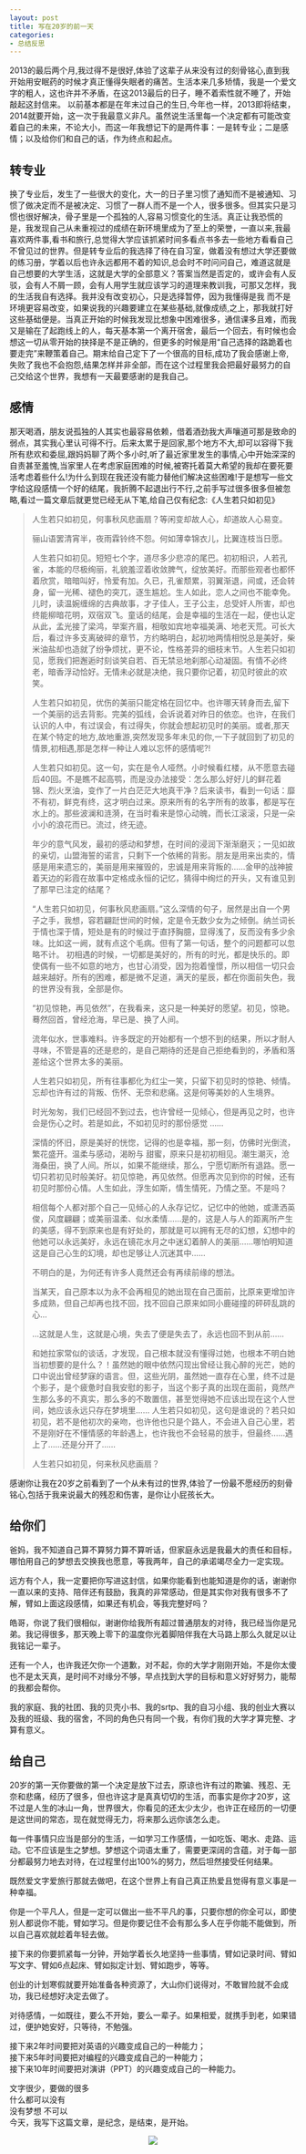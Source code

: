 ```yaml
---
layout: post
title: 写在20岁的前一天
categories:
- 总结反思
---
```

2013的最后两个月,我过得不是很好,体验了这辈子从来没有过的刻骨铭心,直到我开始用安眠药的时候才真正懂得失眠者的痛苦。生活本来几多矫情，我是一个爱文字的粗人，这也许并不矛盾，在这2013最后的日子，睡不着索性就不睡了，开始敲起这封信来。
以前基本都是在年末过自己的生日,今年也一样，2013即将结束，2014就要开始，这一次于我最意义非凡。虽然说生活里每一个决定都有可能改变着自己的未来，不论大小，而这一年我想记下的是两件事：一是转专业；二是感情；以及给你们和自己的话，作为终点和起点。

## 转专业
换了专业后，发生了一些很大的变化，大一的日子里习惯了通知而不是被通知、习惯了做决定而不是被决定、习惯了一群人而不是一个人，很多很多。但其实只是习惯也很好解决，骨子里是一个孤独的人,容易习惯变化的生活。真正让我恐慌的是，我发现自己从未重视过的成绩在新环境里成为了至上的荣誉，一直以来,我最喜欢两件事,看书和旅行,总觉得大学应该抓紧时间多看点书多去一些地方看看自己不曾见过的世界。但是转专业后的我选择了待在自习室，做着没有想过大学还要做的练习册，学着以后也许永远都用不着的知识,总会时不时问问自己，难道这就是自己想要的大学生活，这就是大学的全部意义？答案当然是否定的，或许会有人反驳，会有人不屑一顾，会有人用学生就应该学习的道理来教训我，可那又怎样，我的生活我自有选择。我并没有改变初心，只是选择暂停，因为我懂得是我 而不是环境更容易改变，如果说我的兴趣要建立在某些基础,就像成绩,之上，那我就打好这些基础便是。当真正开始的时候我发现比想象中困难很多，通信课多且难，而我又是输在了起跑线上的人，每天基本第一个离开宿舍，最后一个回去，有时候也会想这一切从零开始的抉择是不是正确的，但更多的时候是用“自己选择的路跪着也要走完”来鞭策着自己。期末给自己定下了一个很高的目标,成功了我会感谢上帝,失败了我也不会抱怨,结果怎样并非全部，而在这个过程里我会把最好最努力的自己交给这个世界，我想有一天最要感谢的是我自己。

## 感情
那天喝酒，朋友说孤独的人其实也最容易依赖，借着酒劲我大声嚷道可那是致命的弱点，其实我心里认可得不行。后来太累于是回家,那个地方不大,却可以容得下我所有悲欢和委屈,跟妈妈聊了两个多小时,听了最近家里发生的事情,心中开始深深的自责甚至羞愧,当家里人在考虑家庭困难的时候,被寄托着莫大希望的我却在要死要活考虑着些什么!为什么到现在我还没有能力替他们解决这些困难!于是想写一些文字给这段感情一个好的结尾，我折腾不起退出行不行,之前手写过很多很多但被忽略,看过一篇文章后就更觉已经无从下笔,给自己仅有纪念:《人生若只如初见》

> 人生若只如初见，何事秋风悲画扇？等闲变却故人心，却道故人心易变。
> 
> 骊山语罢清宵半，夜雨霖铃终不怨。何如薄幸锦衣儿，比翼连枝当日愿。
> 
> 人生若只如初见。短短七个字，道尽多少悲凉的尾巴。初初相识，人若孔雀，本能的尽极绚丽，礼貌羞涩着收敛脾气，绽放美好。而那些观者也都怀着欣赏，暗暗叫好，怜爱有加。久已，孔雀颓累，羽翼渐退，间或，还会转身，留一光稀、褪色的突兀，逐生尴尬。生人如此，恋人之间也不能幸免。儿时，读温婉缠绵的古典故事，才子佳人，王子公主，总受奸人所害，却也终能柳暗花明，双宿双飞。童话的结尾，会是幸福的生活在一起，便也认定从此，孟光接了梁鸿，举案齐眉，相敬如宾地幸福美满、地老天荒。可长大后，看过许多支离破碎的章节，方约略明白，起初地两情相悦总是美好，柴米油盐却也造就了纷争烦扰，更不论，性格差异的细枝末节。人生若只如初见，愿我们把邂逅时刻谈笑自若、百无禁忌地刹那心动凝固。有情不必终老，暗香浮动恰好。无情未必就是决绝，我只要你记着，初见时彼此的欢笑。
> 
> 人生若只如初见，优伤的美丽只能定格在回忆中。也许哪天转身而去,留下一个美丽的远去背影。完美的弧线，会诉说着对昨日的依恋。也许，在我们认识的人中，有过误会，有过得失，你就会想起初见时的美丽。或者,那天在某个特定的地方,故地重游,突然发现多年未见的你,一下子就回到了初见的情景,初相遇,那是怎样一种让人难以忘怀的感情呢?!
> 
> 人生若只如初见。这一句，实在是令人哑然。小时候看红楼，从不愿意去碰后40回。不是瞧不起高鹗，而是没办法接受：怎么那么好好儿的鲜花着锦、烈火烹油，变作了一片白茫茫大地真干净？后来读书，看到一句话：靡不有初，鲜克有终，这才明白过来。原来所有的名字所有的故事，都是写在水上的。那些波澜和涟漪，在当时看来是惊心动魄，而长江滚滚，只是一朵小小的浪花而已。流过，终无迹。
> 
> 年少的意气风发，最初的感动和梦想，在时间的浸润下渐渐磨灭；一见如故的亲切，山盟海誓的诺言，只剩下一个依稀的背影。朋友是用来出卖的，情感是用来遗忘的，美丽是用来摧毁的，忠诚是用来背叛的……金甲的战神披着天边的彩霞在故事中定格成永恒的记忆，猜得中绚烂的开头，又有谁见到了那早已注定的结尾？
> 
> “人生若只如初见，何事秋风悲画扇。”这么深情的句子，居然是出自一个男子之手，我想，容若翩跹世间的时候，定是令无数少女为之倾倒。纳兰词长于情也深于情，短处是有的时候过于直抒胸臆，显得浅了，反而没有多少余味。比如这一阙，就有点这个毛病。但有了第一句话，整个的问题都可以忽略不计。
> 初相遇的时候，一切都是美好的，所有的时光，都是快乐的。即使偶有一些不如意的地方，也甘心消受，因为抱着憧憬，所以相信一切只会越来越好。所有的困难，都是微不足道，满天的星辰，都在你面前失色，我的世界没有我，全部是你。
> 
> “初见惊艳，再见依然”，在我看来，这只是一种美好的愿望。初见，惊艳。蓦然回首，曾经沧海，早已是、换了人间。
> 
> 流年似水，世事难料。许多既定的开始都有一个想不到的结果，所以才耐人寻味，不管是喜的还是悲的，是自己期待的还是自己拒绝看到的，矛盾和落差给这个世界太多的美丽。
> 
> 人生若只如初见，所有往事都化为红尘一笑，只留下初见时的惊艳、倾情。忘却也许有过的背叛、伤怀、无奈和悲痛。这是何等美妙的人生境界。
> 
> 时光匆匆，我们已经回不到过去，也许曾经一见倾心，但是再见之时，也许会是伤心之时。若是如此，不如初见时的那份感觉 ……
> 
> 深情的怀旧，原是美好的恍惚，记得的也是幸福，那一刻，仿佛时光倒流，繁花盛开。温柔与感动，渴盼与 甜蜜，原来只是初初相见。潮生潮灭，沧海桑田，换了人间。所以，如果不能继续，那么，宁愿切断所有退路。愿一切只若初见时般美好。初见惊艳，再见依然。但愿再次见到你的时候，还有初见时那份心情。人生如此，浮生如斯，情生情死，乃情之至。不是吗？
> 
> 相信每个人都对那个自己一见倾心的人永存记忆，记忆中的他她，或潇洒英俊，风度翩翩；或美丽温柔、似水柔情……是的，这是人与人的距离所产生的美感，得不到原来也是有好处的，那就是可以拥有无尽的幻想，幻想中的他她可以永远美好，永远在镜花水月之中迷幻着醉人的美丽……哪怕明知道这是自己心生的幻境，却也足够让人沉迷其中……
> 
> 不明白的是，为何还有许多人竟然还会有再续前缘的想法。
> 
> 当某天，自己原本以为永不会再相见的她出现在自己面前，比原来更增加许多成熟，但自己却再也找不回，找不回自己原来如同小鹿碰撞的砰砰乱跳的心…
> 
> …这就是人生，这就是心境，失去了便是失去了，永远也回不到从前……
> 
> 和她拉家常似的谈话，才发现，自己根本就没有懂得过她，也根本不明白她当初想要的是什么？！虽然她的眼中依然闪现出曾经让我心醉的光芒，她的口中说出曾经梦寐的语言。但，这些光阴，虽然她一直存在心里，终不过是个影子，是个疲惫时自我安慰的影子，当这个影子真的出现在面前，竟然产生那么多的不真实，那么多的不敢置信，甚至觉得她不应该出现在这个人世间，她应该永远只存在梦境里……  人生若只如初见，这句是谁说的？若只如初见，若不是他初次的亲吻，也许他也只是个路人，不会进入自己心里，若不是刚好在不懂情感的年龄遇上，也许我也不会轻易的放手，但最终……遇上了……还是分开了……
> 
> 人生若只如初见，何来秋风悲画扇？

感谢你让我在20岁之前看到了一个从未有过的世界,体验了一份最不愿经历的刻骨铭心,包括于我来说最大的残忍和伤害，是你让小屁孩长大。

## 给你们
爸妈，我不知道自己算不算努力算不算听话，但家庭永远是我最大的责任和目标，哪怕用自己的梦想去交换我也愿意，等我两年，自己的承诺竭尽全力一定实现。

远方有个人，我一定要把你写进这封信，如果你能看到也能知道是你的话，谢谢你一直以来的支持、陪伴还有鼓励，我真的非常感动，但是其实你对我有很多不了解，臂如上面这段感情，如果还有机会，等我完整好吗？

皓哥，你说了我们很相似，谢谢你给我所有超过普通朋友的对待，我已经当你是兄弟。我记得很多，那天晚上零下的温度你光着脚陪伴我在大马路上那么久就足以让我铭记一辈子。

还有一个人，也许我还欠你一个道歉，对不起，你的大学才刚刚开始，不是你太傻也不是太天真，是时间不对缘分不够，早点找到大学的目标和意义好好努力，能帮的我都会帮你。

我的家庭、我的社团、我的贝壳小书、我的srtp、我的自习小组、我的创业大赛以及我的班级、我的宿舍，不同的角色只有同一个我，有你们我的大学才算完整、才算有意义。

## 给自己
20岁的第一天你要做的第一个决定是放下过去，原谅也许有过的欺骗、残忍、无奈和悲痛，经历了很多，但也许这才是真真切切的生活，而事实是你才20岁，这不过是人生的冰山一角，世界很大，你看见的还太少太少，也许正在经历的一切便是这世间的常态，现在就觉得无力，将来那么远你该怎么走。

每一件事情只应当是部分的生活，一如学习工作感情，一如吃饭、喝水、走路、运动。它不应该是生之梦想。梦想这个词语太重了，需要更深阔的含蕴，对于每一部分都最努力地去对待，在过程里付出100%的努力，然后坦然接受任何结果。

既然爱文字爱旅行那就去做吧，在这个世界上有自己真正热爱且觉得有意义事是一种幸福。

你是一个平凡人，但是一定可以做出一些不平凡的事，只要你想的你全可以，即使别人都说你不能，臂如学习。但是你要记住不会有那么多人在乎你能不能做到，所以自己喜欢就趁着年轻去做。

接下来的你要抓紧每一分钟，开始学着长久地坚持一些事情，臂如记录时间、臂如写文字、臂如6点起床、臂如拟定计划、臂如跑步，等等。

创业的计划寒假就要开始准备各种资源了，大山你们说得对，不敢冒险就不会成功，我已经想好决定去做了。

对待感情，一如既往，要么不开始，要么一辈子。如果相爱，就携手到老，如果错过，便护她安好，只等待，不勉强。

接下来2年时间要把对英语的兴趣变成自己的一种能力；</br>
接下来5年时间要把对编程的兴趣变成自己的一种能力；</br>
接下来10年时间要把对演讲（PPT）的兴趣变成自己的一种能力。

 

文字很少，要做的很多<br>
什么都可以没有<br>
没有梦想  不可以<br>
今天，我写下这篇文章，是纪念，是结束，是开始。

<center><img src="http://i.imgur.com/v85NzKV.jpg"></center>
                                                                     